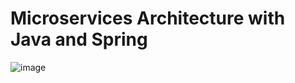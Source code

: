 # Microservices Architecture with Java and Spring
![image](https://user-images.githubusercontent.com/4675771/184407171-6c6fd2c4-85af-497c-92b3-6e740549a05b.png)
